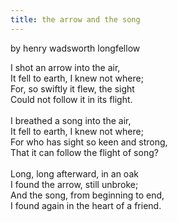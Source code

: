 ```yaml
---
title: the arrow and the song
---
```


by henry wadsworth longfellow  
  
I shot an arrow into the air,  
It fell to earth, I knew not where;  
For, so swiftly it flew, the sight  
Could not follow it in its flight.  
<br/>
I breathed a song into the air,  
It fell to earth, I knew not where;  
For who has sight so keen and strong,  
That it can follow the flight of song?  
<br/>
Long, long afterward, in an oak  
I found the arrow, still unbroke;  
And the song, from beginning to end,  
I found again in the heart of a friend.  
